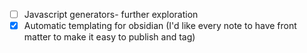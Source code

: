 -  [ ] Javascript generators- further exploration
-  [x] Automatic templating for obsidian (I'd like every note to have front matter to make it easy to publish and tag)